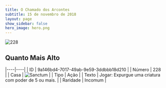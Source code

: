 ```yaml
---
title: O Chamado dos Arcontes
subtitle: 15 de novembro de 2018
layout: page
show_sidebar: false
hero_image: hero.png
---
```


![228](https://cdn.keyforgegame.com/media/card_front/pt/341_228_JQM953FW234C_pt.png)

## Quanto Mais Alto

|----|----|
| ID | 9a146bd4-7017-49ab-9e59-3ddbbb18d210 |
| Número | 228 |
| Casa | ![Sanctum](https://archonarcana.com/images/thumb/c/c7/Sanctum.png/22px-Sanctum.png "Santuário") |
| Tipo | Ação |
| Texto | Jogar: Expurgue uma criatura com poder de 5 ou mais. |
| Raridade | Incomum |
